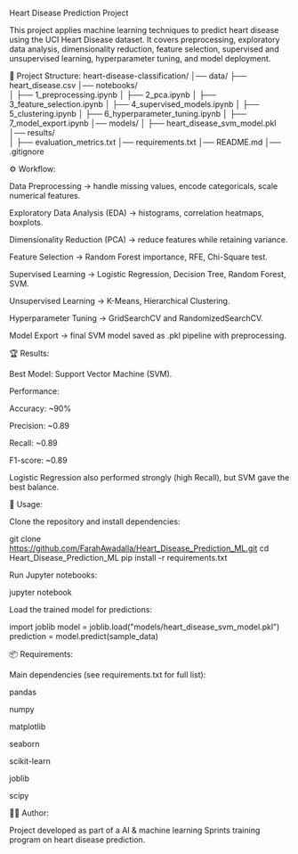 Heart Disease Prediction Project

This project applies machine learning techniques to predict heart disease using the UCI Heart Disease dataset. It covers preprocessing, exploratory data analysis, dimensionality reduction, feature selection, supervised and unsupervised learning, hyperparameter tuning, and model deployment.

📂 Project Structure: 
heart-disease-classification/
│── data/
    ├── heart_disease.csv
│── notebooks/                  
│   ├── 1_preprocessing.ipynb
│   ├── 2_pca.ipynb
│   ├── 3_feature_selection.ipynb
│   ├── 4_supervised_models.ipynb
│   ├── 5_clustering.ipynb
│   ├── 6_hyperparameter_tuning.ipynb
│   ├── 7_model_export.ipynb
│── models/
│   ├── heart_disease_svm_model.pkl
│── results/                    
│   ├── evaluation_metrics.txt
│── requirements.txt
│── README.md
│── .gitignore


⚙️ Workflow:

Data Preprocessing → handle missing values, encode categoricals, scale numerical features.

Exploratory Data Analysis (EDA) → histograms, correlation heatmaps, boxplots.

Dimensionality Reduction (PCA) → reduce features while retaining variance.

Feature Selection → Random Forest importance, RFE, Chi-Square test.

Supervised Learning → Logistic Regression, Decision Tree, Random Forest, SVM.

Unsupervised Learning → K-Means, Hierarchical Clustering.

Hyperparameter Tuning → GridSearchCV and RandomizedSearchCV.

Model Export → final SVM model saved as .pkl pipeline with preprocessing.


🏆 Results:

Best Model: Support Vector Machine (SVM).

Performance:

Accuracy: ~90%

Precision: ~0.89

Recall: ~0.89

F1-score: ~0.89

Logistic Regression also performed strongly (high Recall), but SVM gave the best balance.



🚀 Usage:

Clone the repository and install dependencies:

git clone https://github.com/FarahAwadalla/Heart_Disease_Prediction_ML.git
cd Heart_Disease_Prediction_ML
pip install -r requirements.txt


Run Jupyter notebooks:

jupyter notebook


Load the trained model for predictions:

import joblib
model = joblib.load("models/heart_disease_svm_model.pkl")
prediction = model.predict(sample_data)


📦 Requirements:

Main dependencies (see requirements.txt for full list):

pandas

numpy

matplotlib

seaborn

scikit-learn

joblib

scipy


👩‍💻 Author:

Project developed as part of a AI & machine learning Sprints training program on heart disease prediction.